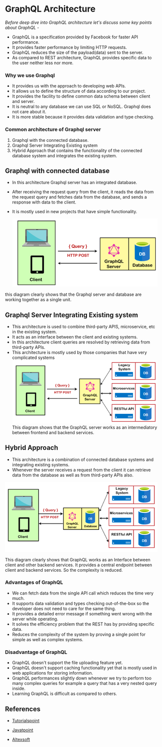 # GraphQL Architecture

_Before deep dive into GraphQL architecture let's discuss some key points about GraphQL -_

- GraphQL is a specification provided by Facebook for faster API performance.
- It provides faster performance by limiting HTTP requests.
- GraphQL reduces the size of the payload(data) sent to the server.
- As compared to REST architecture, GraphQL provides specific data to the user neither less nor more.

### Why we use Graphql

- It provides us with the approach to developing web APIs.
- It allows us to define the structure of data according to our project.
- It provides the facility to define common data schema between client and server.
- It is neutral to any database we can use SQL or NoSQL. Graphql does not care about it.
- It is more stable because it provides data validation and type checking.

### Common architecture of Graphql server

1. Graphql with the connected database.
2. Graphql Server Integrating Existing system
3. Hybrid Approach that contains the functionality of the connected database system and integrates the existing system.

## Graphql with connected database

- In this architecture Graphql server has an integrated database.
- After receiving the request query from the client, it reads the data from the request query and fetches data from the database, and sends a response with data to the client.
- It is mostly used in new projects that have simple functionality.

  ![](./assets/images/graphql-architecture.png)

this diagram clearly shows that the Graphql server and database are working together as a single unit.

## Graphql Server Integrating Existing system

- This architecture is used to combine third-party APIS, microservice, etc in the existing system.
- It acts as an interface between the client and existing systems.
- In this architecture client queries are resolved by retrieving data from third-party APIs.
- This architecture is mostly used by those companies that have very complicated systems
  ![](./assets/images/graphql-architecture2.png)
  This diagram shows that the GraphQL server works as an intermediatory between frontend and backend services.

## Hybrid Approach

- This architecture is a combination of connected database systems and integrating existing systems.
- Whenever the server receives a request from the client it can retrieve data from the database as well as from third-party APIs also.

![](./assets/images/graphql-architecture3.png)

This diagram clearly shows that GraphQL works as an Interface between client and other backend services. It provides a central endpoint between client and backend services. So the complexity is reduced.

### Advantages of GraphQL

- We can fetch data from the single API call which reduces the time very much.
- It supports data validation and types checking out-of-the-box so the developer does not need to care for the same thing.
- It provides a detailed error message if something went wrong with the server while operating.
- It solves the efficiency problem that the REST has by providing specific data.
- Reduces the complexity of the system by proving a single point for simple as well as complex systems.

### Disadvantage of GraphQL

- GraphQL doesn't support the file uploading feature yet.
- GraphQL doesn't support caching functionality yet that is mostly used in web applications for storing information.
- GraphQL performances slightly down whenever we try to perform too many complex queries for example a query that has a very nested query inside.
- Learning GraphQL is difficult as compared to others.

## References

- [Tutorialspoint](https://www.tutorialspoint.com/graphql/graphql_architecture.htm)

* [Javatpoint](https://www.javatpoint.com/graphql-architecture)

* [Altexsoft](https://www.altexsoft.com/blog/engineering/graphql-core-features-architecture-pros-and-cons/)
    